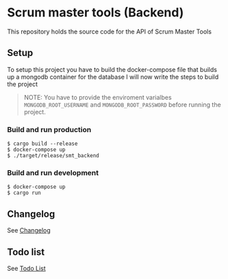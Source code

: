 # Scrum master tools (Backend)
This repository holds the source code for the API of Scrum Master Tools

## Setup
To setup this project you have to build the docker-compose file that builds up a mongodb container for the database
I will now write the steps to build the project
> NOTE: You have to provide the enviroment varialbes `MONGODB_ROOT_USERNAME` and `MONGODB_ROOT_PASSWORD` before running the project.

### Build and run production
```console
$ cargo build --release
$ docker-compose up
$ ./target/release/smt_backend
```

### Build and run development
```console
$ docker-compose up
$ cargo run
```

## Changelog
See [Changelog](./CHANGELOG.md)

## Todo list
See [Todo List](./TODO.md)